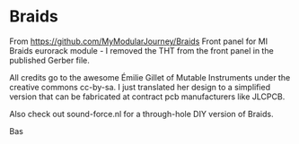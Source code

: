 # Braids
From https://github.com/MyModularJourney/Braids
Front panel for MI Braids eurorack module - I removed the THT from the front panel in the published Gerber file.

All credits go to the awesome Émilie Gillet of Mutable Instruments under the creative commons cc-by-sa.
I just translated her design to a simplified version that can be fabricated at contract pcb manufacturers like JLCPCB.

Also check out sound-force.nl for a through-hole DIY version of Braids.


Bas
